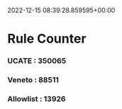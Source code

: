 2022-12-15 08:39:28.859595+00:00
# Rule Counter 
 ### UCATE : 350065

 ### Veneto : 88511

 ### Allowlist : 13926